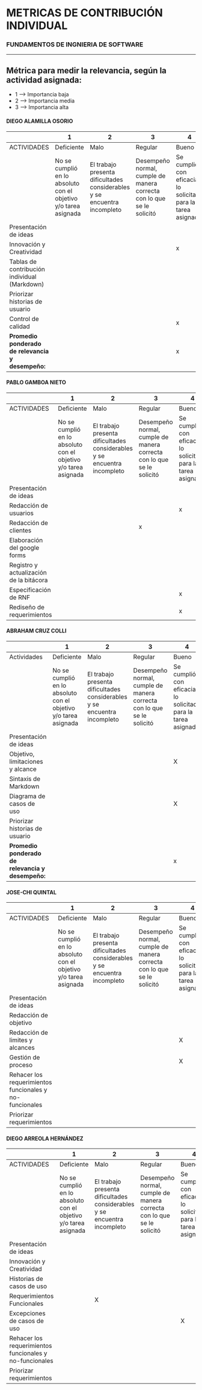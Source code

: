 # METRICAS DE CONTRIBUCIÓN INDIVIDUAL
### FUNDAMENTOS DE INGNIERIA DE SOFTWARE

---
Métrica para medir la relevancia, según la actividad asignada:
---
* 1 --> Importancia baja
* 2 --> Importancia media
* 3 --> Importancia alta

#### DIEGO ALAMILLA OSORIO

|                                              | 1                                                               | 2                                                                        | 3                                                                     | 4                                                                | 5                                                                                 |
|----------------------------------------------|-----------------------------------------------------------------|--------------------------------------------------------------------------|-----------------------------------------------------------------------|------------------------------------------------------------------|-----------------------------------------------------------------------------------|
| ACTIVIDADES                                  | Deficiente                                                      | Malo                                                                     | Regular                                                               | Bueno                                                            | Excelente                                                                         |
|                                              | No se cumplió en lo absoluto con el objetivo y/o tarea asignada | El trabajo presenta dificultades considerables y se encuentra incompleto | Desempeño normal, cumple de manera correcta con lo que se le solicitó | Se cumplió con eficacia lo solicitado para la tarea asignada | Se cumplió a la perfección, en tiempo y forma, con el objetivo y/o tarea asignada |
| Presentación de ideas                        |                                                                 |                                                                          |                                                                       |                                                                  |                               x                                                    |
| Innovación y Creatividad                     |                                                                 |                                                                          |                                                                       |                             x                                                                  |                                                                                   |
| Tablas de contribución individual (Markdown) |                                                                 |                                                                          |                                                                       |                                                                  |x                                                                                   |
| Priorizar historias de usuario               |                                                                 |                                                                          |                                                                       |                                                                  |                                                                                  x |
| Control de calidad                           |                                                                 |                                                                          |                                                                       |       x                                                           |                                                                                   |
| **Promedio ponderado de relevancia y desempeño:**                          |                                                                 |                                                                          |                                                                       |       x                                                           |                                                                                   |

#### PABLO GAMBOA NIETO

|                                              | 1                                                               | 2                                                                        | 3                                                                     | 4                                                                | 5                                                                                 |
|----------------------------------------------|-----------------------------------------------------------------|--------------------------------------------------------------------------|-----------------------------------------------------------------------|------------------------------------------------------------------|-----------------------------------------------------------------------------------|
| ACTIVIDADES                                  | Deficiente                                                      | Malo                                                                     | Regular                                                               | Bueno                                                            | Excelente                                                                         |
|                                              | No se cumplió en lo absoluto con el objetivo y/o tarea asignada | El trabajo presenta dificultades considerables y se encuentra incompleto | Desempeño normal, cumple de manera correcta con lo que se le solicitó | Se cumplió con eficacia lo solicitado para la tarea asignada | Se cumplió a la perfección, en tiempo y forma, con el objetivo y/o tarea asignada |
| Presentación de ideas                        |                                                                 |                                                                         |                                                                       |                                                                  |                                                 x                                  |
| Redacción de usuarios                     |                                                                 |                                                                          |                                                                       |                                   x                               |                                                                                   |
| Redacción de clientes    |                                                                 |                                                                          |                                       x                                |                                                                  |                                                                                   |
| Elaboración del google forms             |                                                                 |                                                                          |                                                                       |                                                                  |                                                         x                         |
| Registro y actualización de la bitácora                           |                                                                 |                                                                          |                                                                       |                                                                  |                                            x                                       |
| Especificación de RNF                          |                                                                 |                                                                          |                                                                       |               x                                                   |                                                                                   |
| Rediseño de requerimientos                           |                                                                 |                                                                          |                                                                       |                                 x                                 |                                                                                   |



#### ABRAHAM CRUZ COLLI

|                   |1                |2                  |3              |4                |5                |
|-------------------|-----------------|-------------------|---------------|-----------------|-----------------|
|Actividades        |Deficiente     |Malo           |Regular        |Bueno          |Excelente      |
|                   |No se cumplió en lo absoluto con el objetivo y/o tarea asignada|El trabajo presenta dificultades considerables y se encuentra incompleto|Desempeño normal, cumple de manera correcta con lo que se le solicitó|Se cumplió con eficacia lo solicitado para la tarea asignada|Se cumplió a la perfección, en tiempo y forma, con el objetivo y/o tarea asignada|
|Presentación de ideas|                 |                 |                 |               |          X         |
|Objetivo, limitaciones y alcance|                 |                 |                |         X        |                 |
|Sintaxis de Markdown|                 |                 |                 |                 |         X         |
|Diagrama de casos de uso|                 |                 |                 |        X         |                 |
|Priorizar historias de usuario|                 |                 |                 |                |        X        |
| **Promedio ponderado de relevancia y desempeño:**  |               |               |             |       x          |            |

#### JOSE-CHI QUINTAL

|                                              | 1                                                               | 2                                                                        | 3                                                                     | 4                                                                | 5                                                                                 |
|----------------------------------------------|-----------------------------------------------------------------|--------------------------------------------------------------------------|-----------------------------------------------------------------------|------------------------------------------------------------------|-----------------------------------------------------------------------------------|
| ACTIVIDADES                                  | Deficiente                                                      | Malo                                                                     | Regular                                                               | Bueno                                                            | Excelente                                                                         |
|                                              | No se cumplió en lo absoluto con el objetivo y/o tarea asignada | El trabajo presenta dificultades considerables y se encuentra incompleto | Desempeño normal, cumple de manera correcta con lo que se le solicitó | Se cumplió con eficacia lo solicitado para la tarea asignada | Se cumplió a la perfección, en tiempo y forma, con el objetivo y/o tarea asignada |
| Presentación de ideas                        |                                                                 |                                                                          |                                                                      |                                                                  |         X                                                                           |
| Redacción de objetivo                     |                                                                 |                                                                          |                                                                       |                                                                  |             X                                                                       |
| Redacción de limites y alcances |                                                                 |                                                                          |                                                                      |                            X                                       |                                                                                   |
| Gestión de proceso            |                                                                 |                                                                          |                                                                       |                            X                                      |                                                                                   |
| Rehacer los requerimientos funcionales y no-funcionales                           |                                                                 |                                                                          |                                                                       |                                                                  |                   X                                                                |
| Priorizar requerimientos                           |                                                                 |                                                                          |                                                                       |                                                                  |                                                              X                     |

#### DIEGO ARREOLA HERNÁNDEZ

|                                              | 1                                                               | 2                                                                        | 3                                                                     | 4                                                                | 5                                                                                 |
|----------------------------------------------|-----------------------------------------------------------------|--------------------------------------------------------------------------|-----------------------------------------------------------------------|------------------------------------------------------------------|-----------------------------------------------------------------------------------|
| ACTIVIDADES                                  | Deficiente                                                      | Malo                                                                     | Regular                                                               | Bueno                                                            | Excelente                                                                         |
|                                              | No se cumplió en lo absoluto con el objetivo y/o tarea asignada | El trabajo presenta dificultades considerables y se encuentra incompleto | Desempeño normal, cumple de manera correcta con lo que se le solicitó | Se cumplió con eficacia lo solicitado para la tarea asignada | Se cumplió a la perfección, en tiempo y forma, con el objetivo y/o tarea asignada |
| Presentación de ideas                        |                                                                 |                                                                          |                                                                       |                                                                  |                                                                    X               |
| Innovación y Creatividad                     |                                                                 |                                                                          |                                                                       |                                                                  |                                                                        X           |
| Historias de casos de uso |                                                                 |                                                                          |                                                                       |                                                                  |                                                                          X         |
| Requerimientos Funcionales             |                                                                 |                               X                                           |                                                                       |                                                                  |                                                                                   |
| Excepciones de casos de uso                           |                                                                 |                                                                          |                                                                       |                                 X                                 |                                                                                   |
| Rehacer los requerimientos funcionales y no-funcionales                           |                                                                 |                                                                          |                                                                       |                                                                  |                                              X                                     |
| Priorizar requerimientos                           |                                                                 |                                                                          |                                                                       |                                                                  |                                                              X                     |
